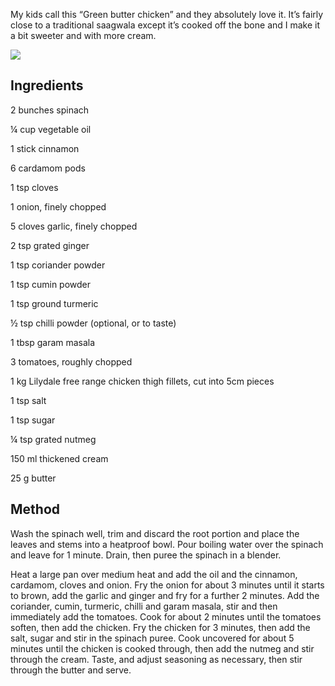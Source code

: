 My kids call this “Green butter chicken” and they absolutely love it. It’s fairly close to a traditional saagwala except it’s cooked off the bone and I make it a bit sweeter and with more cream.

[![](https://adamliaw.com/app/uploads/2021/07/Chicken-saagwala-1-of-1.jpg)](https://adamliaw.com/app/uploads/2021/07/Chicken-saagwala-1-of-1.jpg)

## Ingredients

2 bunches spinach

¼ cup vegetable oil

1 stick cinnamon

6 cardamom pods

1 tsp cloves

1 onion, finely chopped

5 cloves garlic, finely chopped

2 tsp grated ginger

1 tsp coriander powder

1 tsp cumin powder

1 tsp ground turmeric

½ tsp chilli powder (optional, or to taste)

1 tbsp garam masala

3 tomatoes, roughly chopped

1 kg Lilydale free range chicken thigh fillets, cut into 5cm pieces

1 tsp salt

1 tsp sugar

¼ tsp grated nutmeg

150 ml thickened cream

25 g butter

## Method

Wash the spinach well, trim and discard the root portion and place the leaves and stems into a heatproof bowl. Pour boiling water over the spinach and leave for 1 minute. Drain, then puree the spinach in a blender.

Heat a large pan over medium heat and add the oil and the cinnamon, cardamom, cloves and onion. Fry the onion for about 3 minutes until it starts to brown, add the garlic and ginger and fry for a further 2 minutes. Add the coriander, cumin, turmeric, chilli and garam masala, stir and then immediately add the tomatoes. Cook for about 2 minutes until the tomatoes soften, then add the chicken. Fry the chicken for 3 minutes, then add the salt, sugar and stir in the spinach puree. Cook uncovered for about 5 minutes until the chicken is cooked through, then add the nutmeg and stir through the cream. Taste, and adjust seasoning as necessary, then stir through the butter and serve.